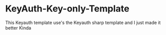 # KeyAuth-Key-only-Template
This Keyauth template use's the Keyauth sharp template and I just made it better Kinda

